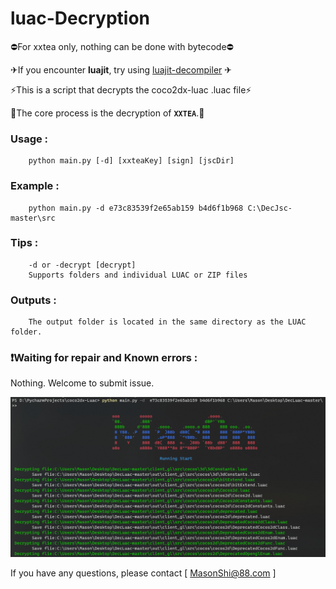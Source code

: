 ﻿# luac-Decryption
⛔For xxtea only, nothing can be done with bytecode⛔

✈If you encounter **luajit**, try using [luajit-decompiler](https://github.com/Mas0nShi/luajit-decompiler) ✈

⚡This is a script that decrypts the coco2dx-luac .luac file⚡

🌈The core process is the decryption of **`XXTEA`**.🌈

### Usage :
        python main.py [-d] [xxteaKey] [sign] [jscDir]
### Example :
        python main.py -d e73c83539f2e65ab159 b4d6f1b968 C:\DecJsc-master\src
### Tips :
        -d or -decrypt [decrypt]
        Supports folders and individual LUAC or ZIP files
### Outputs :
        The output folder is located in the same directory as the LUAC folder.

### ❗Waiting for repair and Known errors :
 Nothing.
 Welcome to submit issue.

![example](https://github.com/Mas0nShi/luac-Decryption/blob/master/example.png)

If you have any questions, please contact [ MasonShi@88.com ]
